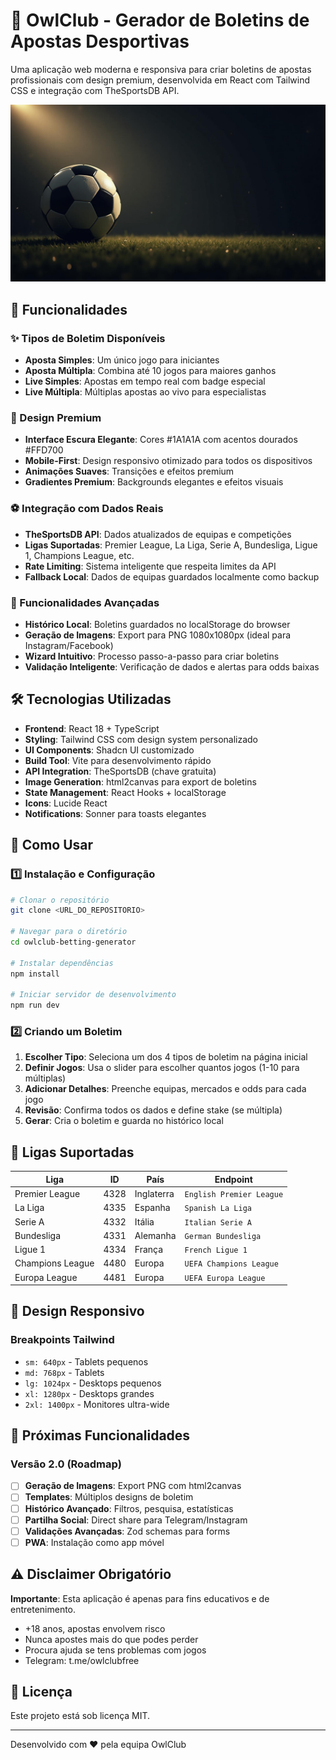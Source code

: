 # 🦉 OwlClub - Gerador de Boletins de Apostas Desportivas

Uma aplicação web moderna e responsiva para criar boletins de apostas profissionais com design premium, desenvolvida em React com Tailwind CSS e integração com TheSportsDB API.

![OwlClub Banner](src/assets/hero-bg.png)

## 🚀 Funcionalidades

### ✨ Tipos de Boletim Disponíveis
- **Aposta Simples**: Um único jogo para iniciantes
- **Aposta Múltipla**: Combina até 10 jogos para maiores ganhos  
- **Live Simples**: Apostas em tempo real com badge especial
- **Live Múltipla**: Múltiplas apostas ao vivo para especialistas

### 🎨 Design Premium
- **Interface Escura Elegante**: Cores #1A1A1A com acentos dourados #FFD700
- **Mobile-First**: Design responsivo otimizado para todos os dispositivos
- **Animações Suaves**: Transições e efeitos premium
- **Gradientes Premium**: Backgrounds elegantes e efeitos visuais

### ⚽ Integração com Dados Reais
- **TheSportsDB API**: Dados atualizados de equipas e competições
- **Ligas Suportadas**: Premier League, La Liga, Serie A, Bundesliga, Ligue 1, Champions League, etc.
- **Rate Limiting**: Sistema inteligente que respeita limites da API
- **Fallback Local**: Dados de equipas guardados localmente como backup

### 💾 Funcionalidades Avançadas
- **Histórico Local**: Boletins guardados no localStorage do browser
- **Geração de Imagens**: Export para PNG 1080x1080px (ideal para Instagram/Facebook)
- **Wizard Intuitivo**: Processo passo-a-passo para criar boletins
- **Validação Inteligente**: Verificação de dados e alertas para odds baixas

## 🛠️ Tecnologias Utilizadas

- **Frontend**: React 18 + TypeScript
- **Styling**: Tailwind CSS com design system personalizado
- **UI Components**: Shadcn UI customizado
- **Build Tool**: Vite para desenvolvimento rápido
- **API Integration**: TheSportsDB (chave gratuita)
- **Image Generation**: html2canvas para export de boletins
- **State Management**: React Hooks + localStorage
- **Icons**: Lucide React
- **Notifications**: Sonner para toasts elegantes

## 🚦 Como Usar

### 1️⃣ Instalação e Configuração

```bash
# Clonar o repositório
git clone <URL_DO_REPOSITORIO>

# Navegar para o diretório
cd owlclub-betting-generator

# Instalar dependências
npm install

# Iniciar servidor de desenvolvimento  
npm run dev
```

### 2️⃣ Criando um Boletim

1. **Escolher Tipo**: Seleciona um dos 4 tipos de boletim na página inicial
2. **Definir Jogos**: Usa o slider para escolher quantos jogos (1-10 para múltiplas)
3. **Adicionar Detalhes**: Preenche equipas, mercados e odds para cada jogo
4. **Revisão**: Confirma todos os dados e define stake (se múltipla)
5. **Gerar**: Cria o boletim e guarda no histórico local

## 🎯 Ligas Suportadas

| Liga | ID | País | Endpoint |
|------|----|----|----------|
| Premier League | 4328 | Inglaterra | `English Premier League` |
| La Liga | 4335 | Espanha | `Spanish La Liga` |
| Serie A | 4332 | Itália | `Italian Serie A` |
| Bundesliga | 4331 | Alemanha | `German Bundesliga` |
| Ligue 1 | 4334 | França | `French Ligue 1` |
| Champions League | 4480 | Europa | `UEFA Champions League` |
| Europa League | 4481 | Europa | `UEFA Europa League` |

## 📱 Design Responsivo

### Breakpoints Tailwind
- `sm: 640px` - Tablets pequenos
- `md: 768px` - Tablets
- `lg: 1024px` - Desktops pequenos  
- `xl: 1280px` - Desktops grandes
- `2xl: 1400px` - Monitores ultra-wide

## 🚀 Próximas Funcionalidades

### Versão 2.0 (Roadmap)
- [ ] **Geração de Imagens**: Export PNG com html2canvas
- [ ] **Templates**: Múltiplos designs de boletim
- [ ] **Histórico Avançado**: Filtros, pesquisa, estatísticas
- [ ] **Partilha Social**: Direct share para Telegram/Instagram
- [ ] **Validações Avançadas**: Zod schemas para forms
- [ ] **PWA**: Instalação como app móvel

## ⚠️ Disclaimer Obrigatório

**Importante**: Esta aplicação é apenas para fins educativos e de entretenimento. 

- +18 anos, apostas envolvem risco
- Nunca apostes mais do que podes perder
- Procura ajuda se tens problemas com jogos
- Telegram: t.me/owlclubfree

## 📄 Licença

Este projeto está sob licença MIT.

---

Desenvolvido com ❤️ pela equipa OwlClub